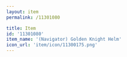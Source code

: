 ```yaml
---
layout: item
permalink: /11301080

title: Item
id: '11301080'
item_name: '(Navigator) Golden Knight Helm'
icon_url: 'item/icon/11300175.png'
---
```

